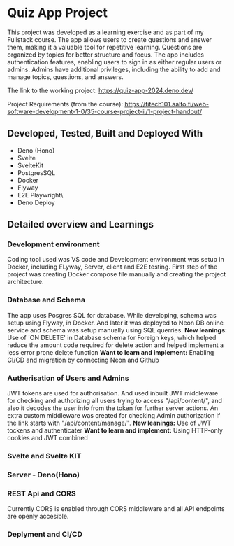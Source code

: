 # Quiz App Project

This project was developed as a learning exercise and as part of my Fullstack course. The app allows users to create questions and answer them, making it a valuable tool for repetitive learning. Questions are organized by topics for better structure and focus. The app includes authentication features, enabling users to sign in as either regular users or admins. Admins have additional privileges, including the ability to add and manage topics, questions, and answers.

The link to the working project: https://quiz-app-2024.deno.dev/

Project Requirements (from the course): https://fitech101.aalto.fi/web-software-development-1-0/35-course-project-ii/1-project-handout/



## Developed, Tested, Built and Deployed With
- Deno (Hono)
- Svelte
- SvelteKit
- PostgresSQL
- Docker
- Flyway
- E2E Playwright\
- Deno Deploy

## Detailed overview and Learnings
### Development environment
Coding tool used was VS code and Development environment was setup in Docker, including FLyway, Server, client and E2E testing. First step of the project was creating Docker compose file manually and creating the project architecture. 

### Database and Schema
The app uses Posgres SQL for database. While developing, schema was setup using Flyway, in Docker. And later it was deployed to Neon DB online service and schema was setup manually using SQL querries. 
**New leanings:** Use of 'ON DELETE' in Database schema for Foreign keys, which helped reduce the amount code required for delete action and helped implement a less error prone delete function
**Want to learn and implement:** Enabling CI/CD and migration by connecting Neon and Github

### Autherisation of Users and Admins
JWT tokens are used for authorisation. And used inbuilt JWT middleware for checking and authorizing all users trying to access "/api/content/", and also it decodes the user info from the token for further server actions. An extra custom middleware was created for checking Admin authorization if the link starts with "/api/content/manage/".
**New leanings:** Use of JWT tockens and authenticater
**Want to learn and implement:** Using HTTP-only cookies and JWT combined

### Svelte and Svelte KIT

### Server - Deno(Hono)

### REST Api and CORS
Currently CORS is enabled through CORS middleware and all API endpoints are openly accesible. 

### Deplyment and CI/CD




